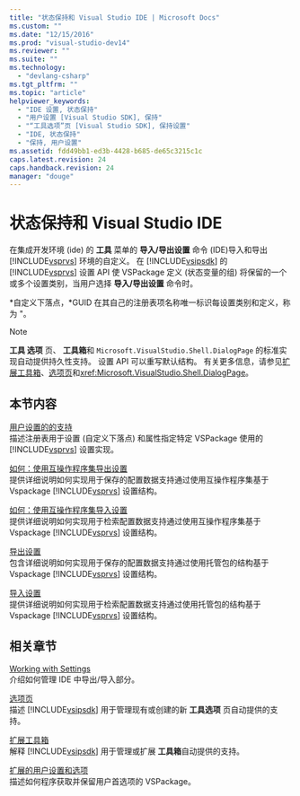 ```yaml
---
title: "状态保持和 Visual Studio IDE | Microsoft Docs"
ms.custom: ""
ms.date: "12/15/2016"
ms.prod: "visual-studio-dev14"
ms.reviewer: ""
ms.suite: ""
ms.technology: 
  - "devlang-csharp"
ms.tgt_pltfrm: ""
ms.topic: "article"
helpviewer_keywords: 
  - "IDE 设置, 状态保持"
  - "用户设置 [Visual Studio SDK], 保持"
  - "“工具选项”页 [Visual Studio SDK], 保持设置"
  - "IDE, 状态保持"
  - "保持, 用户设置"
ms.assetid: fdd49bb1-ed3b-4428-b685-de65c3215c1c
caps.latest.revision: 24
caps.handback.revision: 24
manager: "douge"
---
```

# 状态保持和 Visual Studio IDE
在集成开发环境 \(ide\) 的 **工具** 菜单的 **导入\/导出设置** 命令 \(IDE\)导入和导出 [!INCLUDE[vsprvs](../code-quality/includes/vsprvs_md.md)] 环境的自定义。  在 [!INCLUDE[vsipsdk](../extensibility/includes/vsipsdk_md.md)] 的 [!INCLUDE[vsprvs](../code-quality/includes/vsprvs_md.md)] 设置 API 使 VSPackage 定义 \(状态变量的组\) 将保留的一个或多个设置类别，当用户选择 **导入\/导出设置** 命令时。  
  
 *自定义下落点，*GUID 在其自己的注册表项名称唯一标识每设置类别和定义，称为 "。  
  
> [!NOTE]
>  **工具 选项** 页、 **工具箱**和 `Microsoft.VisualStudio.Shell.DialogPage` 的标准实现自动提供持久性支持。  设置 API 可以重写默认结构。  有关更多信息，请参见[扩展工具箱](../misc/extending-the-toolbox.md)、[选项页](../misc/options-pages.md)和<xref:Microsoft.VisualStudio.Shell.DialogPage>。  
  
## 本节内容  
 [用户设置的的支持](../extensibility/internals/support-for-user-settings.md)  
 描述注册表用于设置 \(自定义下落点\) 和属性指定特定 VSPackage 使用的 [!INCLUDE[vsprvs](../code-quality/includes/vsprvs_md.md)] 设置实现。  
  
 [如何：使用互操作程序集导出设置](../misc/how-to-export-settings-by-using-interop-assemblies.md)  
 提供详细说明如何实现用于保存的配置数据支持通过使用互操作程序集基于 Vspackage [!INCLUDE[vsprvs](../code-quality/includes/vsprvs_md.md)] 设置结构。  
  
 [如何：使用互操作程序集导入设置](../misc/how-to-use-interop-assemblies-to-import-settings.md)  
 提供详细说明如何实现用于检索配置数据支持通过使用互操作程序集基于 Vspackage [!INCLUDE[vsprvs](../code-quality/includes/vsprvs_md.md)] 设置结构。  
  
 [导出设置](../misc/exporting-settings.md)  
 包含详细说明如何实现用于保存的配置数据支持通过使用托管包的结构基于 Vspackage [!INCLUDE[vsprvs](../code-quality/includes/vsprvs_md.md)] 设置结构。  
  
 [导入设置](/visual-cpp/misc/importing-settings)  
 提供详细说明如何实现用于检索配置数据支持通过使用托管包的结构基于 Vspackage [!INCLUDE[vsprvs](../code-quality/includes/vsprvs_md.md)] 设置结构。  
  
## 相关章节  
 [Working with Settings](http://msdn.microsoft.com/zh-cn/4c0a56ab-6091-4ebc-9dc7-52c40846bacb)  
 介绍如何管理 IDE 中导出\/导入部分。  
  
 [选项页](../misc/options-pages.md)  
 描述 [!INCLUDE[vsipsdk](../extensibility/includes/vsipsdk_md.md)] 用于管理现有或创建的新 **工具选项** 页自动提供的支持。  
  
 [扩展工具箱](../misc/extending-the-toolbox.md)  
 解释 [!INCLUDE[vsipsdk](../extensibility/includes/vsipsdk_md.md)] 用于管理或扩展 **工具箱**自动提供的支持。  
  
 [扩展的用户设置和选项](../extensibility/extending-user-settings-and-options.md)  
 描述如何程序获取并保留用户首选项的 VSPackage。